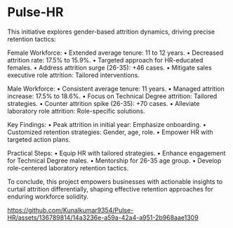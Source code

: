 # Pulse-HR
This initiative explores gender-based attrition dynamics, driving precise retention tactics:

Female Workforce:
•	Extended average tenure: 11 to 12 years.
•	Decreased attrition rate: 17.5% to 15.9%.
•	Targeted approach for HR-educated females.
•	Address attrition surge (26-35): +46 cases.
•	Mitigate sales executive role attrition: Tailored interventions.

Male Workforce:
•	Consistent average tenure: 11 years.
•	Managed attrition increase: 17.5% to 18.6%.
•	Focus on Technical Degree attrition: Tailored strategies.
•	Counter attrition spike (26-35): +70 cases.
•	Alleviate laboratory role attrition: Role-specific solutions.

Key Findings:
•	Peak attrition in initial year: Emphasize onboarding.
•	Customized retention strategies: Gender, age, role.
•	Empower HR with targeted action plans.

Practical Steps:
•	Equip HR with tailored strategies.
•	Enhance engagement for Technical Degree males.
•	Mentorship for 26-35 age group.
•	Develop role-centered laboratory retention tactics.

To conclude, this project empowers businesses with actionable insights to curtail attrition differentially, shaping effective retention approaches for enduring workforce solidity.






https://github.com/Kunalkumar9354/Pulse-HR/assets/136789814/14a3236e-a59a-42a4-a951-2b968aae1309

